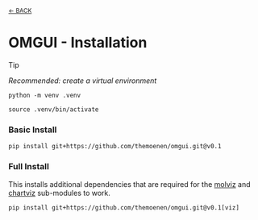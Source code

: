 <sub>[&larr; BACK](../)</sub>

# OMGUI - Installation

> [!TIP]  
> _Recommended: create a virtual environment_
>
> ```shell
> python -m venv .venv
> ```
>
> ```shell
> source .venv/bin/activate
> ```

### Basic Install

```shell
pip install git+https://github.com/themoenen/omgui.git@v0.1
```

### Full Install

This installs additional dependencies that are required for the [molviz](molviz.md) and [chartviz](chartviz.md) sub-modules to work.

```shell
pip install git+https://github.com/themoenen/omgui.git@v0.1[viz]
```
